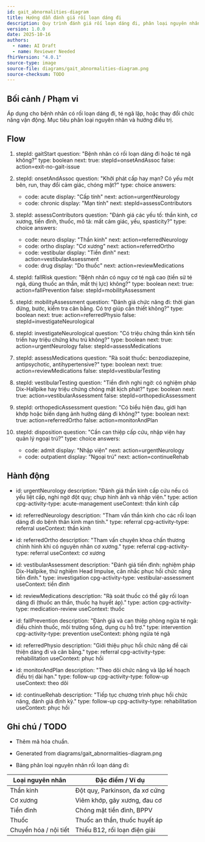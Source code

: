 ```yaml
---
id: gait_abnormalities-diagram
title: Hướng dẫn đánh giá rối loạn dáng đi
description: Quy trình đánh giá rối loạn dáng đi, phân loại nguyên nhân (thần kinh, cơ xương, tiền đình), và đề xuất xét nghiệm/đánh giá chức năng.
version: 1.0.0
date: 2025-10-16
authors:
  - name: AI Draft
  - name: Reviewer Needed
fhirVersion: "4.0.1"
source-type: image
source-file: diagrams/gait_abnormalities-diagram.png
source-checksum: TODO
---
```


## Bối cảnh / Phạm vi

Áp dụng cho bệnh nhân có rối loạn dáng đi, té ngã lặp, hoặc thay đổi chức năng vận động. Mục tiêu phân loại nguyên nhân và hướng điều trị.

## Flow

1. stepId: gaitStart
   question: "Bệnh nhân có rối loạn dáng đi hoặc té ngã không?"
   type: boolean
   next:
     true: stepId=onsetAndAssoc
     false: action=exit-no-gait-issue

2. stepId: onsetAndAssoc
   question: "Khởi phát cấp hay mạn? Có yếu một bên, run, thay đổi cảm giác, chóng mặt?"
   type: choice
   answers:
     - code: acute
       display: "Cấp tính"
       next: action=urgentNeurology
     - code: chronic
       display: "Mạn tính"
       next: stepId=assessContributors

3. stepId: assessContributors
   question: "Đánh giá các yếu tố: thần kinh, cơ xương, tiền đình, thuốc, mô tả: mất cảm giác, yếu, spasticity?"
   type: choice
   answers:
     - code: neuro
       display: "Thần kinh"
       next: action=referredNeurology
     - code: ortho
       display: "Cơ xương"
       next: action=referredOrtho
     - code: vestibular
       display: "Tiền đình"
       next: action=vestibularAssessment
     - code: drug
       display: "Do thuốc"
       next: action=reviewMedications

4. stepId: fallRisk
   question: "Bệnh nhân có nguy cơ té ngã cao (tiền sử té ngã, dùng thuốc an thần, mất thị lực) không?"
   type: boolean
   next:
     true: action=fallPrevention
     false: stepId=mobilityAssessment

5. stepId: mobilityAssessment
   question: "Đánh giá chức năng đi: thời gian đứng, bước, kiểm tra cân bằng. Có trợ giúp cần thiết không?"
   type: boolean
   next:
     true: action=referredPhysio
     false: stepId=investigateNeurological

6. stepId: investigateNeurological
   question: "Có triệu chứng thần kinh tiến triển hay triệu chứng khu trú không?"
   type: boolean
   next:
     true: action=urgentNeurology
     false: stepId=assessMedications

7. stepId: assessMedications
   question: "Rà soát thuốc: benzodiazepine, antipsychotic, antihypertensive?"
   type: boolean
   next:
     true: action=reviewMedications
     false: stepId=vestibularTesting

8. stepId: vestibularTesting
   question: "Tiền đình nghi ngờ: có nghiệm pháp Dix-Hallpike hay triệu chứng chóng mặt kịch phát?"
   type: boolean
   next:
     true: action=vestibularAssessment
     false: stepId=orthopedicAssessment

9. stepId: orthopedicAssessment
   question: "Có biểu hiện đau, giới hạn khớp hoặc biến dạng ảnh hưởng dáng đi không?"
   type: boolean
   next:
     true: action=referredOrtho
     false: action=monitorAndPlan

10. stepId: disposition
    question: "Cần can thiệp cấp cứu, nhập viện hay quản lý ngoại trú?"
    type: choice
    answers:
      - code: admit
        display: "Nhập viện"
        next: action=urgentNeurology
      - code: outpatient
        display: "Ngoại trú"
        next: action=continueRehab

## Hành động

- id: urgentNeurology
  description: "Đánh giá thần kinh cấp cứu nếu có yếu liệt cấp, nghi ngờ đột quỵ; chụp hình ảnh và nhập viện."
  type: action
  cpg-activity-type: acute-management
  useContext: thần kinh cấp

- id: referredNeurology
  description: "Tham vấn thần kinh cho các rối loạn dáng đi do bệnh thần kinh mạn tính."
  type: referral
  cpg-activity-type: referral
  useContext: thần kinh

- id: referredOrtho
  description: "Tham vấn chuyên khoa chấn thương chỉnh hình khi có nguyên nhân cơ xương."
  type: referral
  cpg-activity-type: referral
  useContext: cơ xương

- id: vestibularAssessment
  description: "Đánh giá tiền đình: nghiệm pháp Dix-Hallpike, thử nghiệm Head Impulse, cân nhắc phục hồi chức năng tiền đình."
  type: investigation
  cpg-activity-type: vestibular-assessment
  useContext: tiền đình

- id: reviewMedications
  description: "Rà soát thuốc có thể gây rối loạn dáng đi (thuốc an thần, thuốc hạ huyết áp)."
  type: action
  cpg-activity-type: medication-review
  useContext: thuốc

- id: fallPrevention
  description: "Đánh giá và can thiệp phòng ngừa té ngã: điều chỉnh thuốc, môi trường sống, dụng cụ hỗ trợ."
  type: intervention
  cpg-activity-type: prevention
  useContext: phòng ngừa té ngã

- id: referredPhysio
  description: "Giới thiệu phục hồi chức năng để cải thiện dáng đi và cân bằng."
  type: referral
  cpg-activity-type: rehabilitation
  useContext: phục hồi

- id: monitorAndPlan
  description: "Theo dõi chức năng và lập kế hoạch điều trị dài hạn."
  type: follow-up
  cpg-activity-type: follow-up
  useContext: theo dõi

- id: continueRehab
  description: "Tiếp tục chương trình phục hồi chức năng, đánh giá định kỳ."
  type: follow-up
  cpg-activity-type: rehabilitation
  useContext: phục hồi

## Ghi chú / TODO

- Thêm mã hóa chuẩn.
- Generated from diagrams/gait_abnormalities-diagram.png

- Bảng phân loại nguyên nhân rối loạn dáng đi:

| Loại nguyên nhân    | Đặc điểm / Ví dụ                                  |
|---------------------|---------------------------------------------------|
| Thần kinh           | Đột quỵ, Parkinson, đa xơ cứng                     |
| Cơ xương            | Viêm khớp, gãy xương, đau cơ                       |
| Tiền đình           | Chóng mặt tiền đình, BPPV                           |
| Thuốc               | Thuốc an thần, thuốc huyết áp                       |
| Chuyển hóa / nội tiết| Thiếu B12, rối loạn điện giải                       |
